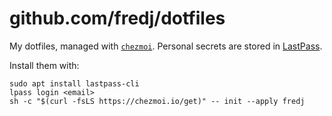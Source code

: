 # github.com/fredj/dotfiles

My dotfiles, managed with [`chezmoi`](https://github.com/twpayne/chezmoi). Personal secrets are stored in [LastPass](https://lastpass.com).

Install them with:

    sudo apt install lastpass-cli
    lpass login <email>
    sh -c "$(curl -fsLS https://chezmoi.io/get)" -- init --apply fredj
